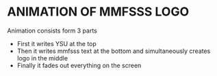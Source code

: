 # ANIMATION OF MMFSSS LOGO
Animation consists form 3 parts
- First it writes YSU at the top
- Then it writes mmfsss text at the bottom and simultaneously creates logo in the middle
- Finally it fades out everything on the screen
